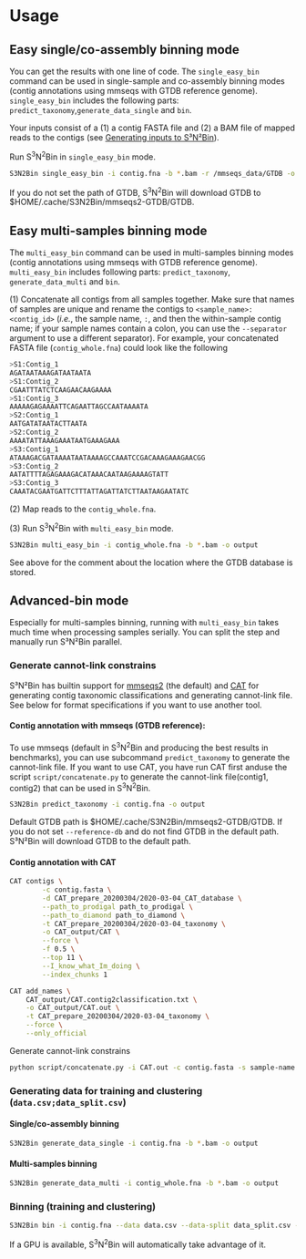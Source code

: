 # Usage

## Easy single/co-assembly binning mode

You can get the results with one line of code. The `single_easy_bin` command can be used in
single-sample and co-assembly binning modes (contig annotations using mmseqs
with GTDB reference genome). `single_easy_bin` includes the following parts:
`predict_taxonomy`,`generate_data_single` and `bin`.

Your inputs consist of a (1) a contig FASTA file and (2) a BAM file of mapped
reads to the contigs (see [Generating inputs to S³N²Bin](generate.html)).

Run S<sup>3</sup>N<sup>2</sup>Bin in `single_easy_bin` mode.

```bash
S3N2Bin single_easy_bin -i contig.fna -b *.bam -r /mmseqs_data/GTDB -o output
```

If you do not set the path of GTDB, S<sup>3</sup>N<sup>2</sup>Bin will download GTDB  to $HOME/.cache/S3N2Bin/mmseqs2-GTDB/GTDB.

## Easy multi-samples binning mode

The `multi_easy_bin` command can be used in
multi-samples binning modes (contig annotations using mmseqs
with GTDB reference genome). `multi_easy_bin` includes following parts: `predict_taxonomy`, `generate_data_multi` and `bin`.

(1) Concatenate all contigs from all samples together. Make sure that names of
samples are unique and rename the contigs to `<sample_name>:<contig_id>`
(_i.e._, the sample name, `:`, and then the within-sample contig name; if your
sample names contain a colon, you can use the `--separator` argument to use a
different separator). For example, your concatenated FASTA file
(`contig_whole.fna`) could look like the following

```bash
>S1:Contig_1
AGATAATAAAGATAATAATA
>S1:Contig_2
CGAATTTATCTCAAGAACAAGAAAA
>S1:Contig_3
AAAAAGAGAAAATTCAGAATTAGCCAATAAAATA
>S2:Contig_1
AATGATATAATACTTAATA
>S2:Contig_2
AAAATATTAAAGAAATAATGAAAGAAA
>S3:Contig_1
ATAAAGACGATAAAATAATAAAAGCCAAATCCGACAAAGAAAGAACGG
>S3:Contig_2
AATATTTTAGAGAAAGACATAAACAATAAGAAAAGTATT
>S3:Contig_3
CAAATACGAATGATTCTTTATTAGATTATCTTAATAAGAATATC
```

(2) Map reads to the `contig_whole.fna`.

(3) Run S<sup>3</sup>N<sup>2</sup>Bin with `multi_easy_bin` mode.

```bash
S3N2Bin multi_easy_bin -i contig_whole.fna -b *.bam -o output
```

See above for the comment about the location where the GTDB database is stored.

## Advanced-bin mode

Especially for multi-samples binning, running with `multi_easy_bin` takes much time when processing samples serially. You can split the step and manually run S³N²Bin parallel.

### Generate cannot-link constrains

S³N²Bin has builtin support for
[mmseqs2](https://github.com/soedinglab/MMseqs2) (the default) and
[CAT](https://github.com/dutilh/CAT) for generating contig taxonomic
classifications and generating cannot-link file. See below for format
specifications if you want to use another tool.

#### Contig annotation with mmseqs (GTDB reference):

To use mmseqs (default in S<sup>3</sup>N<sup>2</sup>Bin and producing the best
results in benchmarks), you can use subcommand `predict_taxonomy` to generate
the cannot-link file. If you want to use CAT, you have run CAT first anduse
the script `script/concatenate.py` to generate the cannot-link file(contig1,
contig2) that can be used in S<sup>3</sup>N<sup>2</sup>Bin.

```bash
S3N2Bin predict_taxonomy -i contig.fna -o output
```

Default GTDB path is $HOME/.cache/S3N2Bin/mmseqs2-GTDB/GTDB. If you do not set
`--reference-db` and do not find GTDB in the default path. S³N²Bin will
download GTDB to the default path.

#### Contig annotation with CAT

```bash
CAT contigs \
        -c contig.fasta \
        -d CAT_prepare_20200304/2020-03-04_CAT_database \
        --path_to_prodigal path_to_prodigal \
        --path_to_diamond path_to_diamond \
        -t CAT_prepare_20200304/2020-03-04_taxonomy \
        -o CAT_output/CAT \
        --force \
        -f 0.5 \
        --top 11 \
        --I_know_what_Im_doing \
        --index_chunks 1

CAT add_names \
    CAT_output/CAT.contig2classification.txt \
    -o CAT_output/CAT.out \
    -t CAT_prepare_20200304/2020-03-04_taxonomy \
    --force \
    --only_official
```

Generate cannot-link constrains

```bash
python script/concatenate.py -i CAT.out -c contig.fasta -s sample-name -o output --CAT
```

### Generating data for training and clustering (`data.csv;data_split.csv`)

#### Single/co-assembly binning

```bash
S3N2Bin generate_data_single -i contig.fna -b *.bam -o output
```

#### Multi-samples binning

```bash
S3N2Bin generate_data_multi -i contig_whole.fna -b *.bam -o output
```

### Binning (training and clustering)

```bash
S3N2Bin bin -i contig.fna --data data.csv --data-split data_split.csv -c cannot.txt -o output
```

If a GPU is available, S<sup>3</sup>N<sup>2</sup>Bin will automatically take
advantage of it.

